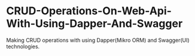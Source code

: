 # CRUD-Operations-On-Web-Api-With-Using-Dapper-And-Swagger
Making CRUD operations with using Dapper(Mikro ORM) and Swagger(UI) technologies.



